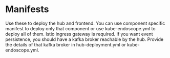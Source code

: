# Manifests
Use these to deploy the hub and frontend. You can use component specific manifest to deploy only that component or use kube-endoscope.yml to deploy all of them. 
Istio ingress gateway is required. If you want event persistence, you should have a kafka broker reachable by the hub. Provide the details of that kafka broker in hub-deployment.yml or kube-endoscope.yml.

